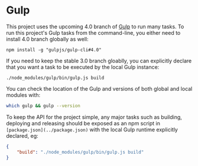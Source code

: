 # Gulp

This project uses the upcoming 4.0 branch of [Gulp](https://github.com/gulpjs/gulp) to run many tasks. To run this project's Gulp tasks from the command-line, you either need to install 4.0 branch globally as well:

```
npm install -g "gulpjs/gulp-cli#4.0"
```

If you need to keep the stable 3.0 branch gloablly, you can explicitly declare that you want a task to be executed by the local Gulp instance:

```
./node_modules/gulp/bin/gulp.js build
```

You can check the location of the Gulp and versions of both global and local modules with:

```bash
which gulp && gulp --version
```

To keep the API for the project simple, any major tasks such as building, deploying and releasing should be exposed as an npm script in `[package.json](../package.json)` with the local Gulp runtime explicitly declared, eg:

```json
{
    "build": "./node_modules/gulp/bin/gulp.js build"
}
```
